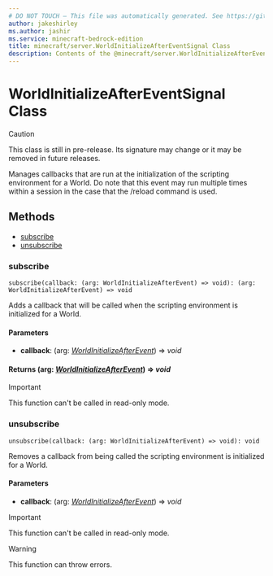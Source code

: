 ```yaml
---
# DO NOT TOUCH — This file was automatically generated. See https://github.com/mojang/minecraftapidocsgenerator to modify descriptions, examples, etc.
author: jakeshirley
ms.author: jashir
ms.service: minecraft-bedrock-edition
title: minecraft/server.WorldInitializeAfterEventSignal Class
description: Contents of the @minecraft/server.WorldInitializeAfterEventSignal class.
---
```

# WorldInitializeAfterEventSignal Class

> [!CAUTION]
> This class is still in pre-release.  Its signature may change or it may be removed in future releases.

Manages callbacks that are run at the initialization of the scripting environment for a World. Do note that this event may run multiple times within a session in the case that the /reload command is used.

## Methods
- [subscribe](#subscribe)
- [unsubscribe](#unsubscribe)

### **subscribe**
`
subscribe(callback: (arg: WorldInitializeAfterEvent) => void): (arg: WorldInitializeAfterEvent) => void
`

Adds a callback that will be called when the scripting environment is initialized for a World.

#### **Parameters**
- **callback**: (arg: [*WorldInitializeAfterEvent*](WorldInitializeAfterEvent.md)) => *void*

#### **Returns** (arg: [*WorldInitializeAfterEvent*](WorldInitializeAfterEvent.md)) => *void*

> [!IMPORTANT]
> This function can't be called in read-only mode.

### **unsubscribe**
`
unsubscribe(callback: (arg: WorldInitializeAfterEvent) => void): void
`

Removes a callback from being called the scripting environment is initialized for a World.

#### **Parameters**
- **callback**: (arg: [*WorldInitializeAfterEvent*](WorldInitializeAfterEvent.md)) => *void*

> [!IMPORTANT]
> This function can't be called in read-only mode.

> [!WARNING]
> This function can throw errors.

